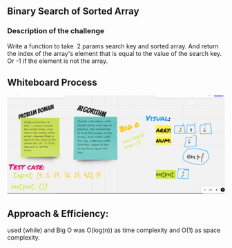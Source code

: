 ## Binary Search of Sorted Array

### Description of the challenge 

Write a function to take  2 params search key and sorted array. And return the index of the array's element that is equal to the value of the search key. Or -1 if the element is not the array.


## Whiteboard Process
![image](./Untitled.png)



## Approach & Efficiency:


 used (while) and Big O was  O(log(n)) as time complexity and O(1) as space complexity.